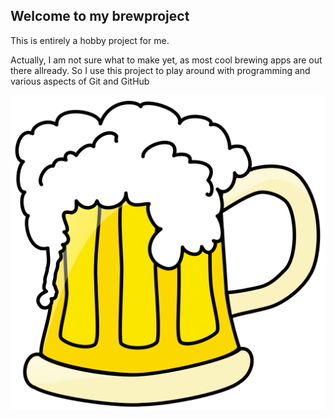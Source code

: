 ## Welcome to my brewproject
This is entirely a hobby project for me.

Actually, I am not sure what to make yet, as most cool brewing apps are out there allready. So I use this project to play around with programming and various aspects of Git and GitHub


<img src="1024px-Beer_mug.svg.png"> 